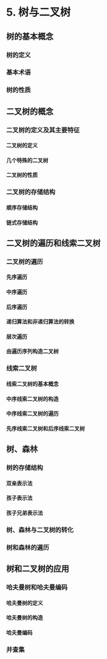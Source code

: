 # 5. 树与二叉树

## 树的基本概念

### 树的定义

### 基本术语

### 树的性质

## 二叉树的概念

### 二叉树的定义及其主要特征

#### 二叉树的定义

#### 几个特殊的二叉树

#### 二叉树的性质

### 二叉树的存储结构

#### 顺序存储结构

#### 链式存储结构

## 二叉树的遍历和线索二叉树

### 二叉树的遍历

#### 先序遍历

#### 中序遍历

#### 后序遍历

#### 递归算法和非递归算法的转换

#### 层次遍历

#### 由遍历序列构造二叉树

### 线索二叉树

#### 线索二叉树的基本概念

#### 中序线索二叉树的构造

#### 中序线索二叉树的遍历

#### 先序线索二叉树和后序线索二叉树

## 树、森林

### 树的存储结构

#### 双亲表示法

#### 孩子表示法

#### 孩子兄弟表示法

### 树、森林与二叉树的转化

### 树和森林的遍历

## 树和二叉树的应用

### 哈夫曼树和哈夫曼编码

#### 哈夫曼树的定义

#### 哈夫曼树的构造

#### 哈夫曼编码

### 并查集